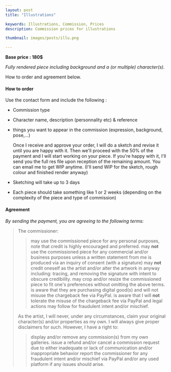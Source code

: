 ```yaml
---
layout: post
title: "Illustrations"

keywords: Illustrations, Commission, Prices
description: Commission prices for illustrations

thumbnail: images/posts/illu.png

---
```

**Base price : 180$**

*Fully rendered piece including background and a (or multiple) character(s).*

How to order and agreement below.


#### How to order

Use the contact form and include the following :

- Commission type

- Character name, description (personnality etc) & reference

- things you want to appear in the commission (expression, background, pose,...)


   Once I receive and approve your order, I will do a sketch and revise it until you are happy with it. Then we'll proceed with the 50% of the payment and I will start working on your piece. If you're happy with it, I'll send you the full res file upon reception of the remaining amount. You can email me to get WIP anytime. (I'll send WIP for the sketch, rough colour and finished render anyway)

- Sketching will take up to 3 days

- Each piece should take something like 1 or 2 weeks (depending on the complexity of the piece and type of commission)



#### Agreement


*By sending the payment, you are agreeing to the following terms:*

>The commissioner:
>
>>    may use the commissioned piece for any personal purposes, note that credit is highly encouraged and preferred.
>>    may **not** use the commissioned piece for any commercial and/or business purposes unless a written statement from me is produced via an inquiry of consent (with a signature)
>>    may **not** credit oneself as the artist and/or alter the artwork in anyway including: tracing, and removing the signature with intent to obscure credibility.
>>    may crop and/or resize the commissioned piece to fit one's preferences without omitting the above terms.
>>    is aware that they are purchasing digital good(s) and will not misuse the chargeback fee via PayPal.
>>    is aware that I will **not** tolerate the misuse of the chargeback fee via PayPal and legal actions may follow for fraudulent intent and/or mischief.
>
>
>As the artist, I will never, under any circumstances, claim your original character(s) and/or properties as my own. I will always give proper disclaimers for such. However, I have a right to:
>
>>    display and/or remove any commission(s) from my own galleries. 
>>    issue a refund and/or cancel a commission request due to either inadequate or lack of communication and/or inappropriate behavior
>>    report the commissioner for any fraudulent intent and/or mischief via PayPal and/or any used platform if any issues should arise.



